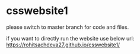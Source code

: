 # csswebsite1


please switch to master branch for code and files.

if you want to directly run the website use below url:
https://rohitsachdeva27.github.io/csswebsite1/
